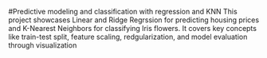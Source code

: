 #Predictive modeling and classification with regression and KNN
This project showcases Linear and Ridge Regrssion for predicting housing prices and K-Nearest Neighbors for classifying Iris flowers. It covers key concepts like train-test split, feature scaling, redgularization, and model evaluation through visualization
